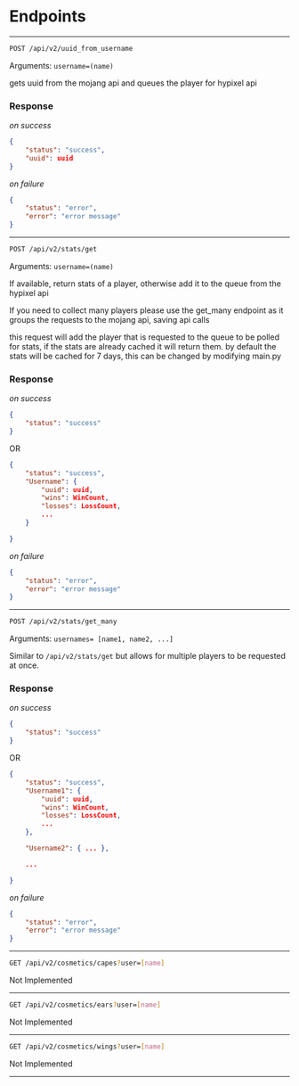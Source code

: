 # Endpoints

---
```sh
POST /api/v2/uuid_from_username
```
Arguments: `username=(name)`

gets uuid from the mojang api and queues the player for hypixel api

### Response
*on success*
```json
{
    "status": "success",
    "uuid": uuid
}
```
*on failure*
```json
{
    "status": "error",
    "error": "error message"
}
```
---

```sh
POST /api/v2/stats/get
```
Arguments: `username=(name)`

If available, return stats of a player, otherwise add it to the queue from the hypixel api

If you need to collect many players please use the get_many endpoint as it groups the requests to the mojang api, saving api calls

this request will add the player that is requested to the queue to be polled for stats, if the stats are already cached it will return them. by default the stats will be cached for 7 days, this can be changed by modifying main.py

### Response
*on success*
```json
{
    "status": "success"
}
```
OR
```json
{
    "status": "success",
    "Username": {
        "uuid": uuid,
        "wins": WinCount,
        "losses": LossCount,
        ...
    }

}
```
*on failure*
```json
{
    "status": "error",
    "error": "error message"
}
```

---

```sh
POST /api/v2/stats/get_many
```

Arguments: `usernames= [name1, name2, ...]`

Similar to `/api/v2/stats/get` but allows for multiple players to be requested at once.


### Response
*on success*
```json
{
    "status": "success"
}
```
OR
```json
{
    "status": "success",
    "Username1": {
        "uuid": uuid,
        "wins": WinCount,
        "losses": LossCount,
        ...
    },

    "Username2": { ... },

    ...

}
```
*on failure*
```json
{
    "status": "error",
    "error": "error message"
}
```

---
```sh
GET /api/v2/cosmetics/capes?user=[name]
```
Not Implemented

---
```sh
GET /api/v2/cosmetics/ears?user=[name]
```
Not Implemented

---
```sh
GET /api/v2/cosmetics/wings?user=[name]
```
Not Implemented

---